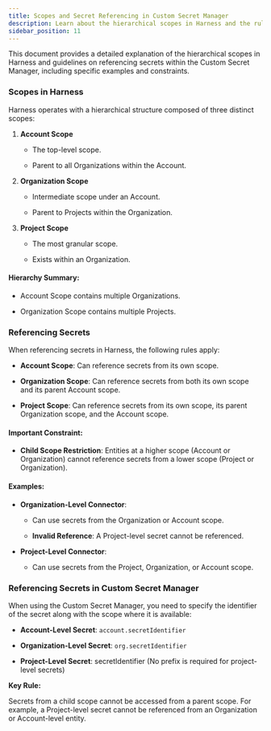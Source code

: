 ```yaml
---
title: Scopes and Secret Referencing in Custom Secret Manager
description: Learn about the hierarchical scopes in Harness and the rules for referencing secrets within the Custom Secret Manager
sidebar_position: 11
---
```


This document provides a detailed explanation of the hierarchical scopes in Harness and guidelines on referencing secrets within the Custom Secret Manager, including specific examples and constraints.

### Scopes in Harness

Harness operates with a hierarchical structure composed of three distinct scopes:

1. **Account Scope**

    - The top-level scope.

    - Parent to all Organizations within the Account.

2. **Organization Scope**

    - Intermediate scope under an Account.

    - Parent to Projects within the Organization.

3. **Project Scope**

    - The most granular scope.

    - Exists within an Organization.

#### Hierarchy Summary:

- Account Scope contains multiple Organizations.

- Organization Scope contains multiple Projects.

### Referencing Secrets

When referencing secrets in Harness, the following rules apply:

- **Account Scope**: Can reference secrets from its own scope.

- **Organization Scope**: Can reference secrets from both its own scope and its parent Account scope.

- **Project Scope**: Can reference secrets from its own scope, its parent Organization scope, and the Account scope.

#### Important Constraint:

- **Child Scope Restriction**: Entities at a higher scope (Account or Organization) cannot reference secrets from a lower scope (Project or Organization).

#### Examples:

- **Organization-Level Connector**:

    - Can use secrets from the Organization or Account scope.

    - **Invalid Reference**: A Project-level secret cannot be referenced.

- **Project-Level Connector**:

    - Can use secrets from the Project, Organization, or Account scope.

### Referencing Secrets in Custom Secret Manager

When using the Custom Secret Manager, you need to specify the identifier of the secret along with the scope where it is available:

- **Account-Level Secret**: `account.secretIdentifier`

- **Organization-Level Secret**: `org.secretIdentifier`

- **Project-Level Secret**: secretIdentifier (No prefix is required for project-level secrets)

**Key Rule:**

Secrets from a child scope cannot be accessed from a parent scope. For example, a Project-level secret cannot be referenced from an Organization or Account-level entity.
